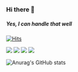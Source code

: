 ### Hi there 👋
##### Yes, I can handle that well

[![Hits](https://hits.seeyoufarm.com/api/count/incr/badge.svg?url=https%3A%2F%2Fgithub.com%2Fsonicce99&count_bg=%2379C83D&title_bg=%236DA0EB&icon=youtube.svg&icon_color=%23E70707&title=Welcome&edge_flat=false)](https://www.youtube.com/channel/UCqa4CnlUu--_X0lXWURBNEQ)

<img src="https://img.shields.io/badge/react-61DAFB?style=for-the-badge&logo=react&logoColor=black">

<img src="https://img.shields.io/badge/aws%20S3-232F3E?style=for-the-badge&logo=aws&logoColor=white">
<img src="https://img.shields.io/badge/styled-components-#DB7093?style=for-the-badge&logo=styled-components&logoColor=white">
<img src="https://img.shields.io/badge/redux-#764ABC?style=for-the-badge&logo=redux&logoColor=white">


![Anurag's GitHub stats](https://github-readme-stats.vercel.app/api?username=sonicce99&show_icons=true&theme=merko)

